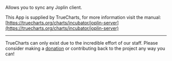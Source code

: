 Allows you to sync any Joplin client.

This App is supplied by TrueCharts, for more information visit the manual: [https://truecharts.org/charts/incubator/joplin-server](https://truecharts.org/charts/incubator/joplin-server)

---

TrueCharts can only exist due to the incredible effort of our staff.
Please consider making a [donation](https://truecharts.org/sponsor) or contributing back to the project any way you can!

